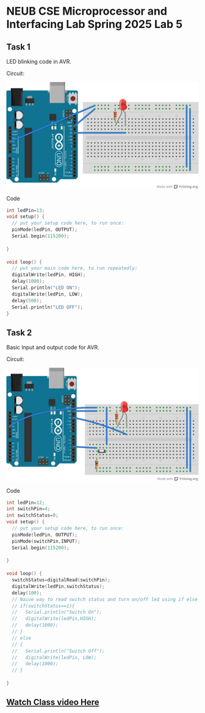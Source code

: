 # NEUB CSE Microprocessor and Interfacing Lab Spring 2025 Lab 5

## Task 1
LED blinking code in AVR.

Circuit:

![Lab 5 Task 1 Circuit in breadboard](https://raw.githubusercontent.com/shparvez001/NEUB-CSE-Microprocessor-and-Interfacing-Lab-Spring-2025/main/lab-5/CSE-06133118-322-2501-lab5-task-1CKT_bb.png)

Code
```c
int ledPin=13;
void setup() {
  // put your setup code here, to run once:
  pinMode(ledPin, OUTPUT);
  Serial.begin(115200);

}

void loop() {
  // put your main code here, to run repeatedly:
  digitalWrite(ledPin, HIGH);
  delay(1000);
  Serial.println("LED ON");
  digitalWrite(ledPin, LOW);
  delay(500);
  Serial.println("LED OFF");
}

```

## Task 2
Basic Input and output code for AVR.

Circuit:

![Lab 5 Task 2 Circuit in breadboard](https://raw.githubusercontent.com/shparvez001/NEUB-CSE-Microprocessor-and-Interfacing-Lab-Spring-2025/main/lab-5/CSE-06133118-322-2501-lab5-task-2CKT_bb.png)

Code
```c
int ledPin=12;
int switchPin=4;
int switchStatus=0;
void setup() {
  // put your setup code here, to run once:
  pinMode(ledPin, OUTPUT);
  pinMode(switchPin,INPUT);
  Serial.begin(115200);

}

void loop() {
  switchStatus=digitalRead(switchPin);
  digitalWrite(ledPin,switchStatus);
  delay(100);
  // Naive way to read switch status and turn on/off led using if else statement
  // if(switchStatus==1){
  //   Serial.println("Switch On");
  //   digitalWrite(ledPin,HIGH);
  //   delay(1000);
  // }
  // else
  // {
  //   Serial.println("Switch Off");
  //   digitalWrite(ledPin, LOW);
  //   delay(1000);
  // }
  
}

```



## [Watch Class video Here](https://www.youtube.com/watch?v=B4UmzWCzt7M)
